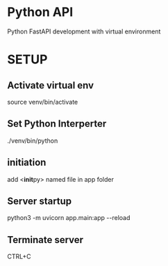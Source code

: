 # Python API

Python FastAPI development with virtual environment

# SETUP

## Activate virtual env
source venv/bin/activate

## Set Python Interperter
./venv/bin/python

## initiation
add <**init**py> named file in app folder

## Server startup
python3 -m uvicorn app.main:app --reload

## Terminate server
CTRL+C
